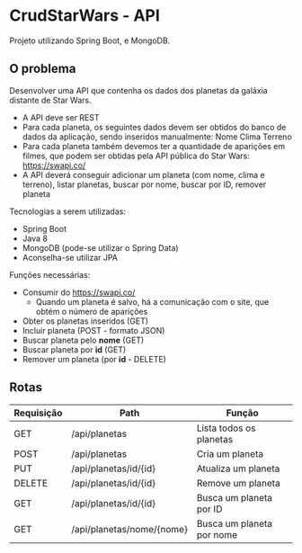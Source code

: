 # CrudStarWars - API

Projeto utilizando Spring Boot, e MongoDB.

## O problema

Desenvolver uma API que contenha os dados dos planetas da galáxia distante de Star Wars.
* A API deve ser REST
*  Para cada planeta, os seguintes dados devem ser obtidos do banco de dados
da aplicação, sendo inseridos manualmente: Nome Clima Terreno
* Para cada planeta também devemos ter a quantidade de aparições em filmes,
que podem ser obtidas pela API pública do Star Wars: https://swapi.co/
* A API deverá conseguir adicionar um planeta (com nome, clima e terreno),
listar planetas, buscar por nome, buscar por ID, remover planeta

Tecnologias a serem utilizadas:
* Spring Boot
* Java 8
* MongoDB (pode-se utilizar o Spring Data)
* Aconselha-se utilizar JPA

Funções necessárias:
* Consumir do https://swapi.co/
	* Quando um planeta é salvo, há a comunicação com o site, que obtém o número de aparições
* Obter os planetas inseridos (GET)
* Incluir planeta (POST - formato JSON)
* Buscar planeta pelo **nome** (GET)
* Buscar planeta por **id** (GET)
* Remover um planeta (por **id** - DELETE)

## Rotas
| Requisição| Path | Função |
|--|--|--|
| GET | /api/planetas | Lista todos os planetas
|POST| /api/planetas| Cria um planeta
|PUT| /api/planetas/id/{id}| Atualiza um planeta
|DELETE| /api/planetas/id/{id}| Remove um planeta
|GET| /api/planetas/id/{id}| Busca um planeta por ID
|GET| /api/planetas/nome/{nome}| Busca um planeta por nome
